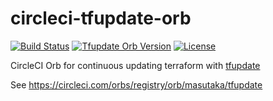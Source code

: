 # circleci-tfupdate-orb

[![Build Status](https://img.shields.io/circleci/project/github/masutaka/circleci-tfupdate-orb/master.svg?logo=circieci&style=flat-square)][circleci]
[![Tfupdate Orb Version](https://badges.circleci.com/orbs/masutaka/tfupdate.svg)][tfupdate orb]
[![License](https://img.shields.io/github/license/masutaka/circleci-tfupdate-orb.svg?style=flat-square)][license]

[circleci]: https://circleci.com/gh/masutaka/circleci-tfupdate-orb
[tfupdate orb]: https://circleci.com/developer/orbs/orb/masutaka/tfupdate
[license]: https://github.com/masutaka/circleci-tfupdate-orb/blob/master/LICENSE.txt

CircleCI Orb for continuous updating terraform with [tfupdate](https://github.com/minamijoyo/tfupdate)

See https://circleci.com/orbs/registry/orb/masutaka/tfupdate
